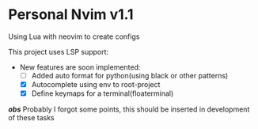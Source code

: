 # Personal Nvim v1.1


Using Lua with neovim to create configs

This project uses LSP support:
  - New features are soon implemented:
    - [ ] Added auto format for python(using black or other patterns)
    - [x] Autocomplete using env to root-project
    - [x] Define keymaps for a terminal(floaterminal)

  *__obs__* Probably I forgot some points, this should be inserted in development of these tasks
